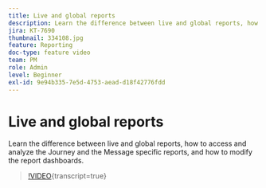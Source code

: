 ```yaml
---
title: Live and global reports
description: Learn the difference between live and global reports, how to access and analyze the Journey and the Message specific reports, and how to modify the report dashboards.
jira: KT-7690
thumbnail: 334108.jpg
feature: Reporting
doc-type: feature video
team: PM
role: Admin
level: Beginner
exl-id: 9e94b335-7e5d-4753-aead-d18f42776fdd
---
```

# Live and global reports

Learn the difference between live and global reports, how to access and analyze the Journey and the Message specific reports, and how to modify the report dashboards.  

>[!VIDEO](https://video.tv.adobe.com/v/334108?quality=12&learn=on){transcript=true}
